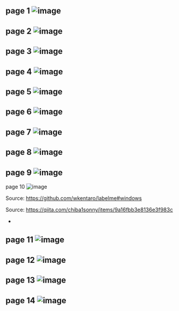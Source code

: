 page 1
![image](https://github.com/su-sumico/dl/assets/161304268/766da3f3-dae1-42a5-9a24-30215682fccf)
-
page 2
![image](https://github.com/su-sumico/dl/assets/161304268/6535dfff-15bd-43f9-8a11-becd17fb2934)
-
page 3
![image](https://github.com/user-attachments/assets/1fd8ebfc-83c0-4251-883d-746f261adf47)
-
page 4
![image](https://github.com/su-sumico/dl/assets/161304268/ddcf5151-f3fe-4233-afd8-441e3a21fa30)
-
page 5
![image](https://github.com/su-sumico/dl/assets/161304268/d812c767-a0bc-471f-94c2-d8ed7a2c3f6d)
-
page 6
![image](https://github.com/su-sumico/dl/assets/161304268/115a620e-b692-4cf1-8653-64c33be9a1c2)
-
page 7
![image](https://github.com/su-sumico/dl/assets/161304268/8cbe3509-6765-4cc7-a9d4-9d3c6329a571)
-
page 8
![image](https://github.com/user-attachments/assets/3caeed56-656a-42ad-b015-a3a16a4492a1)
-
page 9
![image](https://github.com/su-sumico/dl/assets/161304268/8ac1b0ed-e35d-4665-90e7-3cef6ffe5c4c)
-
page 10
![image](https://github.com/user-attachments/assets/409e50f5-a5a3-4c58-a5ca-7f43826c8b74)

Source: https://github.com/wkentaro/labelme#windows

Source: https://qiita.com/chiba1sonny/items/9a16fbb3e8136e3f983c

-
page 11
![image](https://github.com/su-sumico/dl/assets/161304268/c6e953f4-6df5-4124-9ab4-10a487669a64)
-
page 12
![image](https://github.com/su-sumico/dl/assets/161304268/d9f45644-1e49-4e1e-98cf-41521290df7c)
-
page 13
![image](https://github.com/su-sumico/dl/assets/161304268/271fe00d-560a-4626-a1be-18a5e4629780)
-
page 14
![image](https://github.com/user-attachments/assets/efba36e0-713c-4436-a19a-752bdf911849)
-
